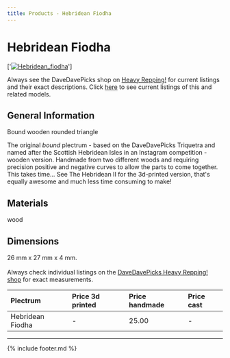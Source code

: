```yaml
---
title: Products - Hebridean Fiodha
---
```

# Hebridean Fiodha

['[![Hebridean_fiodha](../../assets/images/hebridean_fiodha_01.jpg)](../picks/hebridean_fiodha)']

Always see the DaveDavePicks shop on [Heavy Repping!](https://www.heavyrepping.com/shop/store/davedavepicks/) for current listings and their exact descriptions. Click [here](https://heavyrepping.com/davedavepicks/?s=Hebridean&post_type=product) to see current listings of this and related models.

## General Information
Bound wooden rounded triangle

The original *bound* plectrum - based on the DaveDavePicks Triquetra and named after the Scottish Hebridean Isles in an Instagram competition - wooden version. Handmade from two different woods and requiring precision positive and negative curves to allow the parts to come together. This takes time... See The Hebridean II for the 3d-printed version, that's equally awesome and much less time consuming to make!

## Materials
wood

## Dimensions
26 mm x 27 mm x 4 mm.<br/><br/>Always check individual listings on the [DaveDavePicks Heavy Repping! shop](https://heavyrepping.com/davedavepicks/shop/) for exact measurements.

| **Plectrum**                                        | **Price 3d printed**   | **Price handmade**   | **Price cast**   |
|:----------------------------------------------------|:-----------------------|:---------------------|:-----------------|
| Hebridean Fiodha                                          | -               | 25.00             | -         |

---

{% include footer.md %}